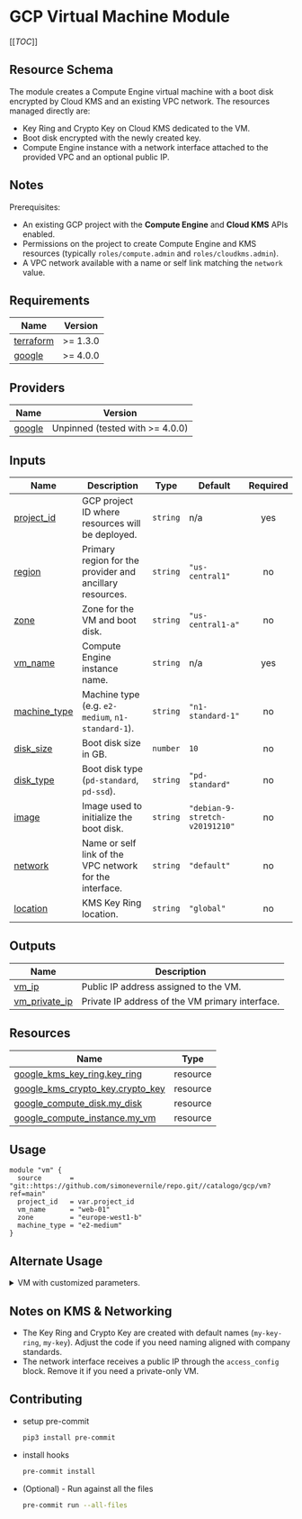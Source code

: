 # GCP Virtual Machine Module

[[_TOC_]]

## Resource Schema
The module creates a Compute Engine virtual machine with a boot disk encrypted by Cloud KMS and an existing VPC network. The resources managed directly are:

- Key Ring and Crypto Key on Cloud KMS dedicated to the VM.
- Boot disk encrypted with the newly created key.
- Compute Engine instance with a network interface attached to the provided VPC and an optional public IP.

## Notes
Prerequisites:

- An existing GCP project with the **Compute Engine** and **Cloud KMS** APIs enabled.
- Permissions on the project to create Compute Engine and KMS resources (typically `roles/compute.admin` and `roles/cloudkms.admin`).
- A VPC network available with a name or self link matching the `network` value.

## Requirements

| Name | Version |
|------|---------|
| <a name="requirement_terraform"></a> [terraform](#requirement_terraform) | >= 1.3.0 |
| <a name="requirement_google"></a> [google](#requirement_google) | >= 4.0.0 |

## Providers

| Name | Version |
|------|---------|
| <a name="provider_google"></a> [google](#provider_google) | Unpinned (tested with >= 4.0.0) |

## Inputs

| Name | Description | Type | Default | Required |
|------|-------------|------|---------|:--------:|
| <a name="input_project_id"></a> [project_id](#input_project_id) | GCP project ID where resources will be deployed. | `string` | n/a | yes |
| <a name="input_region"></a> [region](#input_region) | Primary region for the provider and ancillary resources. | `string` | `"us-central1"` | no |
| <a name="input_zone"></a> [zone](#input_zone) | Zone for the VM and boot disk. | `string` | `"us-central1-a"` | no |
| <a name="input_vm_name"></a> [vm_name](#input_vm_name) | Compute Engine instance name. | `string` | n/a | yes |
| <a name="input_machine_type"></a> [machine_type](#input_machine_type) | Machine type (e.g. `e2-medium`, `n1-standard-1`). | `string` | `"n1-standard-1"` | no |
| <a name="input_disk_size"></a> [disk_size](#input_disk_size) | Boot disk size in GB. | `number` | `10` | no |
| <a name="input_disk_type"></a> [disk_type](#input_disk_type) | Boot disk type (`pd-standard`, `pd-ssd`). | `string` | `"pd-standard"` | no |
| <a name="input_image"></a> [image](#input_image) | Image used to initialize the boot disk. | `string` | `"debian-9-stretch-v20191210"` | no |
| <a name="input_network"></a> [network](#input_network) | Name or self link of the VPC network for the interface. | `string` | `"default"` | no |
| <a name="input_location"></a> [location](#input_location) | KMS Key Ring location. | `string` | `"global"` | no |

## Outputs

| Name | Description |
|------|-------------|
| <a name="output_vm_ip"></a> [vm_ip](#output_vm_ip) | Public IP address assigned to the VM. |
| <a name="output_vm_private_ip"></a> [vm_private_ip](#output_vm_private_ip) | Private IP address of the VM primary interface. |

## Resources

| Name | Type |
|------|------|
| [google_kms_key_ring.key_ring](https://registry.terraform.io/providers/hashicorp/google/latest/docs/resources/kms_key_ring) | resource |
| [google_kms_crypto_key.crypto_key](https://registry.terraform.io/providers/hashicorp/google/latest/docs/resources/kms_crypto_key) | resource |
| [google_compute_disk.my_disk](https://registry.terraform.io/providers/hashicorp/google/latest/docs/resources/compute_disk) | resource |
| [google_compute_instance.my_vm](https://registry.terraform.io/providers/hashicorp/google/latest/docs/resources/compute_instance) | resource |

## Usage
```hcl
module "vm" {
  source       = "git::https://github.com/simonevernile/repo.git//catalogo/gcp/vm?ref=main"
  project_id   = var.project_id
  vm_name      = "web-01"
  zone         = "europe-west1-b"
  machine_type = "e2-medium"
}
```

## Alternate Usage
<details>
<summary>VM with customized parameters.</summary>

```hcl
module "vm_custom" {
  source     = "git::https://github.com/simonevernile/repo.git//catalogo/gcp/vm?ref=main"
  project_id = var.project_id
  vm_name    = "api-01"

  region = "europe-west1"
  zone   = "europe-west1-b"

  machine_type = "e2-highmem-2"
  disk_size    = 50
  disk_type    = "pd-ssd"
  image        = "projects/debian-cloud/global/images/debian-12-bookworm-v20240110"

  network  = "shared-vpc"
  location = "europe-west1"
}
```
</details>

## Notes on KMS & Networking
- The Key Ring and Crypto Key are created with default names (`my-key-ring`, `my-key`). Adjust the code if you need naming aligned with company standards.
- The network interface receives a public IP through the `access_config` block. Remove it if you need a private-only VM.

## Contributing
* setup pre-commit

    ```bash
    pip3 install pre-commit
    ```

* install hooks

    ```bash
    pre-commit install
    ```

* (Optional) - Run against all the files

    ```bash
    pre-commit run --all-files
    ```
